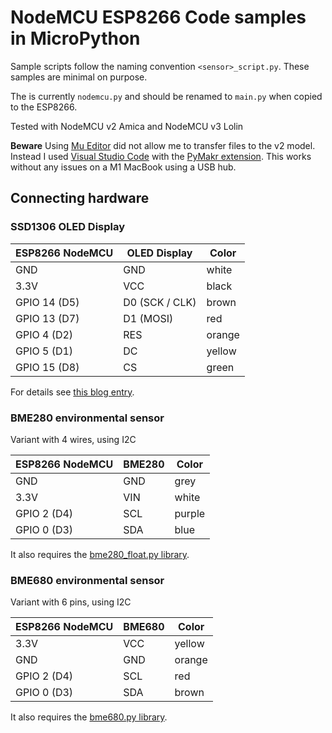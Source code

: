 # NodeMCU ESP8266 Code samples in MicroPython

Sample scripts follow the naming convention `<sensor>_script.py`. These samples are minimal on purpose.

The is currently `nodemcu.py` and should be renamed to `main.py` when copied to the ESP8266.

Tested with NodeMCU v2 Amica and NodeMCU v3 Lolin

**Beware** Using [Mu Editor](https://codewith.mu) did not allow me to transfer files to the v2 model. Instead I used [Visual Studio Code](https://code.visualstudio.com) with the [PyMakr extension](https://github.com/pycom/pymakr-vsc). This works without any issues on a M1 MacBook using a USB hub.

## Connecting hardware

### SSD1306 OLED Display

| ESP8266 NodeMCU | OLED Display | Color |
| --- | --- | --- |
| GND | GND | white |
| 3.3V | VCC | black |
| GPIO 14 (D5) | D0 (SCK / CLK) | brown |
| GPIO 13 (D7) | D1 (MOSI) | red |
| GPIO 4 (D2) | RES | orange |
| GPIO 5 (D1) | DC | yellow |
| GPIO 15 (D8) | CS | green |

For details see [this blog entry](https://www.herrhochhaus.de/Micropython_esp8266-ssd1306/).

### BME280 environmental sensor

Variant with 4 wires, using I2C

| ESP8266 NodeMCU | BME280 | Color |
| --- | --- | --- |
| GND | GND | grey |
| 3.3V | VIN | white |
| GPIO 2 (D4) | SCL | purple |
| GPIO 0 (D3) | SDA | blue |

It also requires the [bme280_float.py library](https://github.com/robert-hh/BME280/).

### BME680 environmental sensor

Variant with 6 pins, using I2C

| ESP8266 NodeMCU | BME680 | Color |
| --- | --- | --- |
| 3.3V | VCC | yellow |
| GND| GND | orange |
| GPIO 2 (D4) | SCL | red |
| GPIO 0 (D3) | SDA | brown |

It also requires the [bme680.py library](https://raw.githubusercontent.com/RuiSantosdotme/Random-Nerd-Tutorials/master/Projects/ESP-MicroPython/bme680.py).
